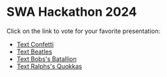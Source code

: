 # SWA Hackathon 2024

Click on the link to vote for your favorite presentation:

<ul>
<li>
<a href="sms:223333?&body=994143">Text Confetti</a>
</li>
<li>
<a href="sms:223333?&body=994144">Text Beatles</a>
</li>
<li>
<a href="sms:223333?&body=994145">Text Bobs's Batallion</a>
</li>
<li>
<a href="sms:223333?&body=994146">Text Ralphs's Quokkas</a>
</li>
</ul>
